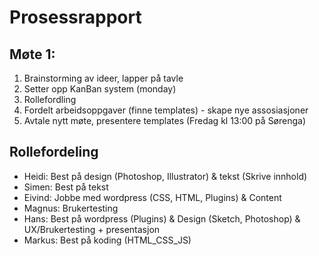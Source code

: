 # Prosessrapport
## Møte 1:
1. Brainstorming av ideer, lapper på tavle
2. Setter opp KanBan system (monday) 
3. Rollefordling 
4. Fordelt arbeidsoppgaver (finne templates)  - skape nye assosiasjoner
5. Avtale nytt møte, presentere templates (Fredag kl 13:00 på Sørenga) 


## Rollefordeling
* Heidi: Best på design (Photoshop, Illustrator) & tekst (Skrive innhold)
* Simen: Best på tekst
* Eivind: Jobbe med wordpress (CSS, HTML, Plugins) & Content
* Magnus: Brukertesting
* Hans: Best på wordpress (Plugins) & Design (Sketch, Photoshop) & UX/Brukertesting + presentasjon
* Markus: Best på koding (HTML_CSS_JS) 

